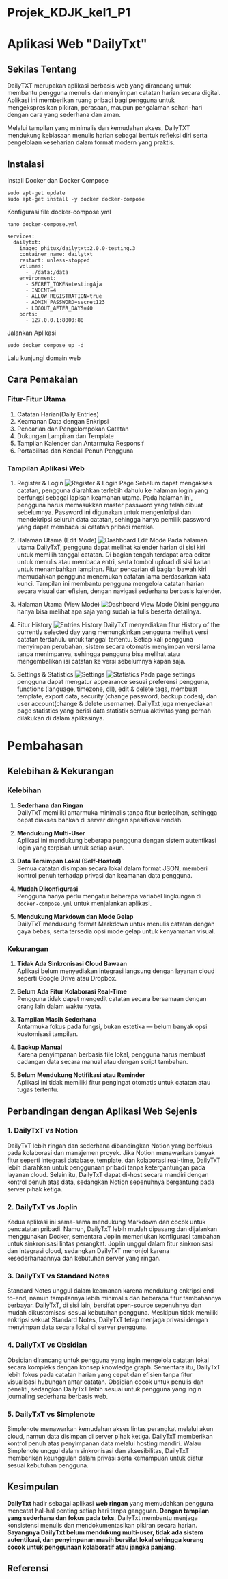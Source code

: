 # Projek_KDJK_kel1_P1

# Aplikasi Web "DailyTxt"

## Sekilas Tentang

DailyTXT merupakan aplikasi berbasis web yang dirancang untuk membantu pengguna menulis dan menyimpan catatan harian secara digital. Aplikasi ini memberikan ruang pribadi bagi pengguna untuk mengekspresikan pikiran, perasaan, maupun pengalaman sehari-hari dengan cara yang sederhana dan aman.

Melalui tampilan yang minimalis dan kemudahan akses, DailyTXT mendukung kebiasaan menulis harian sebagai bentuk refleksi diri serta pengelolaan keseharian dalam format modern yang praktis.

## Instalasi

Install Docker dan Docker Compose
```
sudo apt-get update
sudo apt-get install -y docker docker-compose
```

Konfigurasi file docker-compose.yml
```
nano docker-compose.yml
```
```
services:
  dailytxt:
    image: phitux/dailytxt:2.0.0-testing.3
    container_name: dailytxt
    restart: unless-stopped
    volumes:
      - ./data:/data
    environment:
      - SECRET_TOKEN=testingAja
      - INDENT=4
      - ALLOW_REGISTRATION=true
      - ADMIN_PASSWORD=secret123
      - LOGOUT_AFTER_DAYS=40
    ports:
      - 127.0.0.1:8000:80
```

Jalankan Aplikasi
```
sudo docker compose up -d
```

Lalu kunjungi domain web

## Cara Pemakaian

### Fitur-Fitur Utama

1. Catatan Harian(Daily Entries)
2. Keamanan Data dengan Enkripsi
3. Pencarian dan Pengelompokan Catatan
4. Dukungan Lampiran dan Template
5. Tampilan Kalender dan Antarmuka Responsif
6. Portabilitas dan Kendali Penuh Pengguna

### Tampilan Aplikasi Web

1. Register & Login
   ![Register & Login Page](https://github.com/alchalied/dailytxt-vps/blob/main/Screenshots/Register%20%26%20Login%20Page.png)
   Sebelum dapat mengakses catatan, pengguna diarahkan terlebih dahulu ke halaman login yang berfungsi sebagai lapisan keamanan utama.
   Pada halaman ini, pengguna harus memasukkan master password yang telah dibuat sebelumnya. Password ini digunakan untuk mengenkripsi dan mendekripsi seluruh data catatan, sehingga hanya pemilik password yang dapat membaca isi catatan pribadi mereka.
   
3. Halaman Utama (Edit Mode)
   ![Dashboard Edit Mode](https://github.com/alchalied/dailytxt-vps/blob/main/Screenshots/Dashboard%20Edit%20Mode.png)
   Pada halaman utama DailyTxT, pengguna dapat melihat kalender harian di sisi kiri untuk memilih tanggal catatan.
   Di bagian tengah terdapat area editor untuk menulis atau membaca entri, serta tombol upload di sisi kanan untuk menambahkan lampiran.
   Fitur pencarian di bagian bawah kiri memudahkan pengguna menemukan catatan lama berdasarkan kata kunci.
   Tampilan ini membantu pengguna mengelola catatan harian secara visual dan efisien, dengan navigasi sederhana berbasis kalender.
   
5. Halaman Utama (View Mode)
   ![Dashboard View Mode](https://github.com/alchalied/dailytxt-vps/blob/main/Screenshots/Dashboard%20View%20Mode.png)
   Disini pengguna hanya bisa melihat apa saja yang sudah ia tulis beserta detailnya.
   
7. Fitur History
   ![Entries History](https://github.com/alchalied/dailytxt-vps/blob/main/Screenshots/Entries%20History.png)
   DailyTxT menyediakan fitur History of the currently selected day yang memungkinkan pengguna melihat versi catatan terdahulu untuk tanggal tertentu.
   Setiap kali pengguna menyimpan perubahan, sistem secara otomatis menyimpan versi lama tanpa menimpanya, sehingga pengguna bisa melihat atau mengembalikan isi catatan ke versi sebelumnya kapan saja.
   
9. Settings & Statistics
   ![Settings](https://github.com/alchalied/dailytxt-vps/blob/main/Screenshots/Settings.png)
   ![Statistics](https://github.com/alchalied/dailytxt-vps/blob/main/Screenshots/Statistics.png)
   Pada page settings pengguna dapat mengatur appearance sesuai preferensi pengguna, functions (language, timezone, dll), edit & delete tags, membuat template, export data, security (change password, backup codes), dan user account(change & delete username).
   DailyTxt juga menyediakan page statistics yang berisi data statistik semua aktivitas yang pernah dilakukan di dalam aplikasinya.
   
# Pembahasan

## Kelebihan & Kekurangan

### Kelebihan

1. **Sederhana dan Ringan**  
   DailyTxT memiliki antarmuka minimalis tanpa fitur berlebihan, sehingga cepat diakses bahkan di server dengan spesifikasi rendah.

2. **Mendukung Multi-User**  
   Aplikasi ini mendukung beberapa pengguna dengan sistem autentikasi login yang terpisah untuk setiap akun.

3. **Data Tersimpan Lokal (Self-Hosted)**  
   Semua catatan disimpan secara lokal dalam format JSON, memberi kontrol penuh terhadap privasi dan keamanan data pengguna.

4. **Mudah Dikonfigurasi**  
   Pengguna hanya perlu mengatur beberapa variabel lingkungan di `docker-compose.yml` untuk menjalankan aplikasi.

5. **Mendukung Markdown dan Mode Gelap**  
   DailyTxT mendukung format Markdown untuk menulis catatan dengan gaya bebas, serta tersedia opsi mode gelap untuk kenyamanan visual.

### Kekurangan

1. **Tidak Ada Sinkronisasi Cloud Bawaan**  
   Aplikasi belum menyediakan integrasi langsung dengan layanan cloud seperti Google Drive atau Dropbox.

2. **Belum Ada Fitur Kolaborasi Real-Time**  
   Pengguna tidak dapat mengedit catatan secara bersamaan dengan orang lain dalam waktu nyata.

3. **Tampilan Masih Sederhana**  
   Antarmuka fokus pada fungsi, bukan estetika — belum banyak opsi kustomisasi tampilan.

4. **Backup Manual**  
   Karena penyimpanan berbasis file lokal, pengguna harus membuat cadangan data secara manual atau dengan script tambahan.

5. **Belum Mendukung Notifikasi atau Reminder**  
   Aplikasi ini tidak memiliki fitur pengingat otomatis untuk catatan atau tugas tertentu.

## Perbandingan dengan Aplikasi Web Sejenis

### 1. **DailyTxT vs Notion**
DailyTxT lebih ringan dan sederhana dibandingkan Notion yang berfokus pada kolaborasi dan manajemen proyek. Jika Notion menawarkan banyak fitur seperti integrasi database, template, dan kolaborasi real-time, DailyTxT lebih diarahkan untuk penggunaan pribadi tanpa ketergantungan pada layanan cloud. Selain itu, DailyTxT dapat di-host secara mandiri dengan kontrol penuh atas data, sedangkan Notion sepenuhnya bergantung pada server pihak ketiga.

### 2. **DailyTxT vs Joplin**
Kedua aplikasi ini sama-sama mendukung Markdown dan cocok untuk pencatatan pribadi. Namun, DailyTxT lebih mudah dipasang dan dijalankan menggunakan Docker, sementara Joplin memerlukan konfigurasi tambahan untuk sinkronisasi lintas perangkat. Joplin unggul dalam fitur sinkronisasi dan integrasi cloud, sedangkan DailyTxT menonjol karena kesederhanaannya dan kebutuhan server yang ringan.

### 3. **DailyTxT vs Standard Notes**
Standard Notes unggul dalam keamanan karena mendukung enkripsi end-to-end, namun tampilannya lebih minimalis dan beberapa fitur tambahannya berbayar. DailyTxT, di sisi lain, bersifat open-source sepenuhnya dan mudah dikustomisasi sesuai kebutuhan pengguna. Meskipun tidak memiliki enkripsi sekuat Standard Notes, DailyTxT tetap menjaga privasi dengan menyimpan data secara lokal di server pengguna.

### 4. **DailyTxT vs Obsidian**
Obsidian dirancang untuk pengguna yang ingin mengelola catatan lokal secara kompleks dengan konsep knowledge graph. Sementara itu, DailyTxT lebih fokus pada catatan harian yang cepat dan efisien tanpa fitur visualisasi hubungan antar catatan. Obsidian cocok untuk penulis dan peneliti, sedangkan DailyTxT lebih sesuai untuk pengguna yang ingin journaling sederhana berbasis web.

### 5. **DailyTxT vs Simplenote**
Simplenote menawarkan kemudahan akses lintas perangkat melalui akun cloud, namun data disimpan di server pihak ketiga. DailyTxT memberikan kontrol penuh atas penyimpanan data melalui hosting mandiri. Walau Simplenote unggul dalam sinkronisasi dan aksesibilitas, DailyTxT memberikan keunggulan dalam privasi serta kemampuan untuk diatur sesuai kebutuhan pengguna.

## Kesimpulan

**DailyTxt** hadir sebagai aplikasi **web ringan** yang memudahkan pengguna mencatat hal-hal penting setiap hari tanpa gangguan. **Dengan tampilan yang sederhana dan fokus pada teks**, DailyTxt membantu menjaga konsistensi menulis dan mendokumentasikan pikiran secara harian. **Sayangnya DailyTxt belum mendukung multi-user, tidak ada sistem autentikasi, dan penyimpanan masih bersifat lokal sehingga kurang cocok untuk penggunaan kolaboratif atau jangka panjang**.

## Referensi
